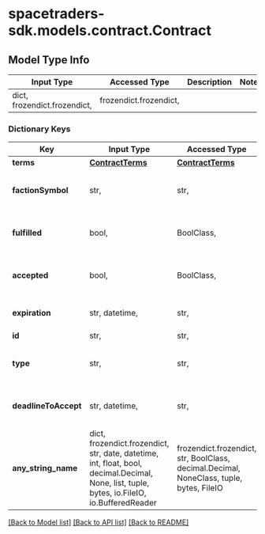 # spacetraders-sdk.models.contract.Contract

## Model Type Info
Input Type | Accessed Type | Description | Notes
------------ | ------------- | ------------- | -------------
dict, frozendict.frozendict,  | frozendict.frozendict,  |  | 

### Dictionary Keys
Key | Input Type | Accessed Type | Description | Notes
------------ | ------------- | ------------- | ------------- | -------------
**terms** | [**ContractTerms**](ContractTerms.md) | [**ContractTerms**](ContractTerms.md) |  | 
**factionSymbol** | str,  | str,  | The symbol of the faction that this contract is for. | 
**fulfilled** | bool,  | BoolClass,  | Whether the contract has been fulfilled | if omitted the server will use the default value of False
**accepted** | bool,  | BoolClass,  | Whether the contract has been accepted by the agent | if omitted the server will use the default value of False
**expiration** | str, datetime,  | str,  | Deprecated in favor of deadlineToAccept | value must conform to RFC-3339 date-time
**id** | str,  | str,  |  | 
**type** | str,  | str,  |  | must be one of ["PROCUREMENT", "TRANSPORT", "SHUTTLE", ] 
**deadlineToAccept** | str, datetime,  | str,  | The time at which the contract is no longer available to be accepted | [optional] value must conform to RFC-3339 date-time
**any_string_name** | dict, frozendict.frozendict, str, date, datetime, int, float, bool, decimal.Decimal, None, list, tuple, bytes, io.FileIO, io.BufferedReader | frozendict.frozendict, str, BoolClass, decimal.Decimal, NoneClass, tuple, bytes, FileIO | any string name can be used but the value must be the correct type | [optional]

[[Back to Model list]](../../README.md#documentation-for-models) [[Back to API list]](../../README.md#documentation-for-api-endpoints) [[Back to README]](../../README.md)

